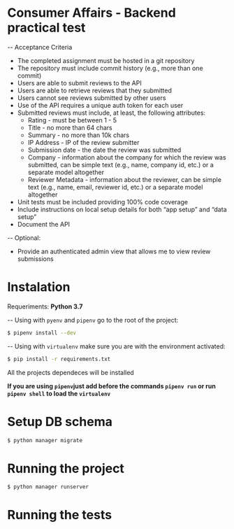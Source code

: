 # Consumer Affairs - Backend practical test

-- Acceptance Criteria

 - The completed assignment must be hosted in a git repository
 - The repository must include commit history (e.g., more than one commit)
 - Users are able to submit reviews to the API
 - Users are able to retrieve reviews that they submitted
 - Users cannot see reviews submitted by other users
 - Use of the API requires a unique auth token for each user
 - Submitted reviews must include, at least, the following attributes:
   - Rating - must be between 1 - 5
   - Title - no more than 64 chars
   - Summary - no more than 10k chars
   - IP Address - IP of the review submitter
   - Submission date - the date the review was submitted
   - Company - information about the company for which the review was submitted, can be simple text (e.g., name, company id, etc.) or a separate model altogether
   - Reviewer Metadata - information about the reviewer, can be simple text (e.g., name, email, reviewer id, etc.) or a separate model altogether
 - Unit tests must be included providing 100% code coverage
 - Include instructions on local setup details for both “app setup” and “data setup”
 - Document the API

 -- Optional: 
 - Provide an authenticated admin view that allows me to view review submissions

# Instalation

Requeriments: **Python 3.7**

-- Using with ```pyenv``` and ```pipenv``` go to the root of the project:
```sh
$ pipenv install --dev
```

-- Using with `virtualenv` make sure you are with the environment activated:
```sh
$ pip install -r requirements.txt
```


All the projects dependeces will be installed


**If you are using `pipenv`just add before the commands `pipenv run` or run `pipenv shell` to load the `virtualenv`**

# Setup DB schema

```sh
$ python manager migrate
```

# Running the project
```sh
$ python manager runserver
```
# Running the tests

```sh

```